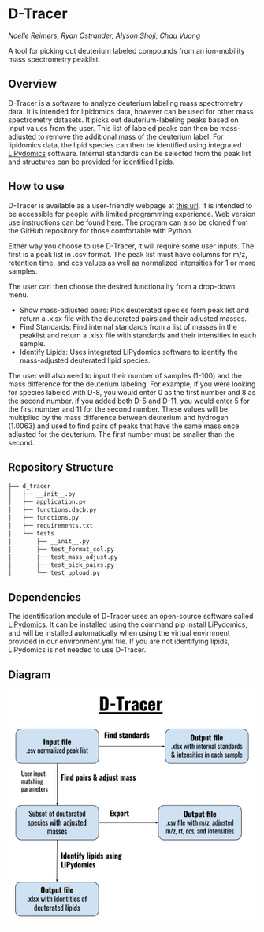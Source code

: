 # D-Tracer
*Noelle Reimers, Ryan Ostrander, Alyson Shoji, Chau Vuong* 

A tool for picking out deuterium labeled compounds from an ion-mobility mass spectrometry peaklist.

## Overview 

D-Tracer is a software to analyze deuterium labeling mass spectrometry data. It is intended for lipidomics data, however can be used for other mass spectrometry datasets. It picks out deuterium-labeling peaks based on input values from the user. This list of labeled peaks can then be mass-adjusted to remove the additional mass of the deuterium label. For lipidomics data, the lipid species can then be identified using integrated [LiPydomics](https://github.com/dylanhross/lipydomics) 
software. Internal standards can be selected from the peak list and structures can be provided for identified lipids. 


## How to use

D-Tracer is available as a user-friendly webpage at [this url](https://nreimers99-d-tracer-d-tracerapplication-867ei8.streamlit.app/). It is intended to be accessible for people with limited programming experience. Web version use instructions can be found [here](https://github.com/nreimers99/d-tracer/blob/main/doc/dtracer_web_user_instructions.pdf). The program can also be cloned from the GitHub repository for those comfortable with Python. 

Either way you choose to use D-Tracer, it will require some user inputs. The first is a peak list in .csv format. The peak list must have columns for m/z, retention time, and ccs values as well as normalized intensities for 1 or more samples. 

The user can then choose the desired functionality from a drop-down menu. 
* Show mass-adjusted pairs: Pick deuterated species form peak list and return a .xlsx file with the deuterated pairs and their adjusted masses.
* Find Standards: Find internal standards from a list of masses in the peaklist and return a .xlsx file with standards and their intensities in each sample.
* Identify Lipids: Uses integrated LiPydomics software to identify the mass-adjusted deuterated lipid species.

The user will also need to input their number of samples (1-100) and the mass difference for the deuterium labeling. For example, if you were looking for species labeled with D-8, you would enter 0 as the first number and 8 as the second number. if you added both D-5 and D-11, you would enter 5 for the first number and 11 for the second number. These values will be multiplied by the mass difference between deuterium and hydrogen (1.0063) and used to find pairs of peaks that have the same mass once adjusted for the deuterium. The first number must be smaller than the second.

## Repository Structure
```
├── d_tracer
│   ├── __init__.py
│   ├── application.py
│   ├── functions.dacb.py
│   ├── functions.py
│   ├── requirements.txt
│   └── tests
│       ├── __init__.py
│       ├── test_format_col.py
│       ├── test_mass_adjust.py
│       ├── test_pick_pairs.py
│       └── test_upload.py
```
## Dependencies

The identification module of D-Tracer uses an open-source software called [LiPydomics](https://github.com/dylanhross/lipydomics). It can be installed using the command pip install LiPydomics, and will be installed automatically when using the virtual envirnment provided in our environment.yml file. If you are not identifying lipids, LiPydomics is not needed to use D-Tracer.

## Diagram

![Structure of D-Tracer](/doc/dtracer_scheme.png)



